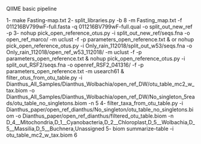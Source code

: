 QIIME basic pipeline

1- make Fasting-map.txt
2- split_libraries.py -b 8 -m Fasting_map.txt -f 011216BV799wF-full.fasta -q 011216BV799wF-full.qual -o split_out_new_ref -p
3- nohup pick_open_reference_otus.py -i split_out_new_ref/seqs.fna -o open_ref_marco/ -m uclust -f -p parameters_open_reference.txt &
or
nohup pick_open_reference_otus.py -i Only_rain_112018/split_out_w53/seqs.fna -o Only_rain_112018/open_ref_w53_112018/ -m uclust -f -p parameters_open_reference.txt &
nohup pick_open_reference_otus.py -i split_out_RSF2/seqs.fna -o openref_RSF2_041316/ -f -p parameters_open_reference.txt -m usearch61 &
filter_otus_from_otu_table.py -i Dianthus_All_Samples/Dianthus_Wolbachia/open_ref_DW/otu_table_mc2_w_tax.biom -o Dianthus_All_Samples/Dianthus_Wolbachia/open_ref_DW/No_singleton_5reads/otu_table_no_singletons.biom -n 5
4- filter_taxa_from_otu_table.py -i Dianthus_paper/open_ref_dianthus/No_singleton/otu_table_no_singletons.biom -o Dianthus_paper/open_ref_dianthus/filtered_otu_table.biom -n D_4__Mitochondria,D_1__Cyanobacteria,D_2__Chloroplast,D_5__Wolbachia,D_5__Massilia,D_5__Buchnera,Unassigned
5-  biom summarize-table -i otu_table_mc2_w_tax.biom
6
